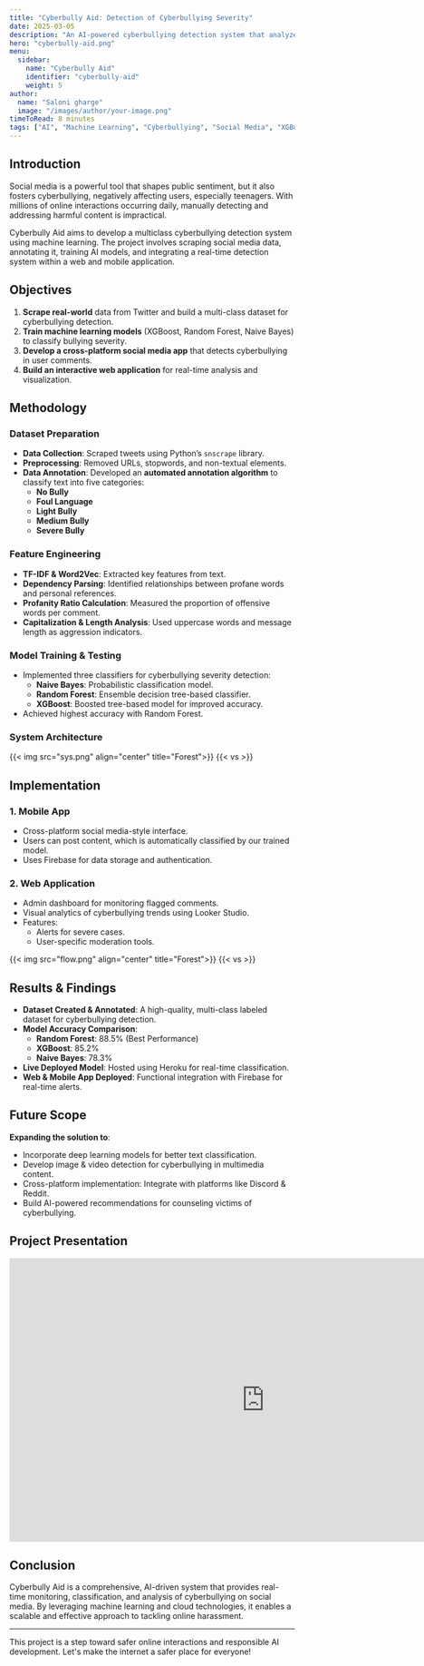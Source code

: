 ```yaml
---
title: "Cyberbully Aid: Detection of Cyberbullying Severity"
date: 2025-03-05
description: "An AI-powered cyberbullying detection system that analyzes and classifies bullying severity on social media platforms."
hero: "cyberbully-aid.png"
menu:
  sidebar:
    name: "Cyberbully Aid"
    identifier: "cyberbully-aid"
    weight: 5
author:
  name: "Saloni gharge"
  image: "/images/author/your-image.png"
timeToRead: 8 minutes
tags: ["AI", "Machine Learning", "Cyberbullying", "Social Media", "XGBoost", "Random Forest", "Web App"]
---
```


## Introduction

Social media is a powerful tool that shapes public sentiment, but it also fosters cyberbullying, negatively affecting users, especially teenagers. With millions of online interactions occurring daily, manually detecting and addressing harmful content is impractical. 

Cyberbully Aid aims to develop a multiclass cyberbullying detection system using machine learning. The project involves scraping social media data, annotating it, training AI models, and integrating a real-time detection system within a web and mobile application.

## Objectives

1. **Scrape real-world** data from Twitter and build a multi-class dataset for cyberbullying detection.
2. **Train machine learning models** (XGBoost, Random Forest, Naive Bayes) to classify bullying severity.
3. **Develop a cross-platform social media app** that detects cyberbullying in user comments.
4. **Build an interactive web application** for real-time analysis and visualization.

## Methodology

### Dataset Preparation
- **Data Collection**: Scraped tweets using Python’s `snscrape` library.
- **Preprocessing**: Removed URLs, stopwords, and non-textual elements.
- **Data Annotation**: Developed an **automated annotation algorithm** to classify text into five categories:
  - **No Bully**
  - **Foul Language**
  - **Light Bully**
  - **Medium Bully**
  - **Severe Bully**

### Feature Engineering
- **TF-IDF & Word2Vec**: Extracted key features from text.
- **Dependency Parsing**: Identified relationships between profane words and personal references.
- **Profanity Ratio Calculation**: Measured the proportion of offensive words per comment.
- **Capitalization & Length Analysis**: Used uppercase words and message length as aggression indicators.

### Model Training & Testing
- Implemented three classifiers for cyberbullying severity detection:
  - **Naive Bayes**: Probabilistic classification model.
  - **Random Forest**: Ensemble decision tree-based classifier.
  - **XGBoost**: Boosted tree-based model for improved accuracy.
- Achieved highest accuracy with Random Forest.

### System Architecture
{{< img src="sys.png" align="center" title="Forest">}}
{{< vs >}}

## Implementation

### 1. **Mobile App**
- Cross-platform social media-style interface.
- Users can post content, which is automatically classified by our trained model.
- Uses Firebase for data storage and authentication.

### 2. **Web Application**
- Admin dashboard for monitoring flagged comments.
- Visual analytics of cyberbullying trends using Looker Studio.
- Features:
  - Alerts for severe cases.
  - User-specific moderation tools.

{{< img src="flow.png" align="center" title="Forest">}}
{{< vs >}}

## Results & Findings

- **Dataset Created & Annotated**: A high-quality, multi-class labeled dataset for cyberbullying detection.
- **Model Accuracy Comparison**:
  - **Random Forest**: 88.5% (Best Performance)
  - **XGBoost**: 85.2%
  - **Naive Bayes**: 78.3%
- **Live Deployed Model**: Hosted using Heroku for real-time classification.
- **Web & Mobile App Deployed**: Functional integration with Firebase for real-time alerts.

## Future Scope

**Expanding the solution to**:
- Incorporate deep learning models for better text classification.
- Develop image & video detection for cyberbullying in multimedia content.
- Cross-platform implementation: Integrate with platforms like Discord & Reddit.
- Build AI-powered recommendations for counseling victims of cyberbullying.

## Project Presentation
<iframe src="https://docs.google.com/presentation/d/e/2PACX-1vSvxYToGW5QQMzBUNoXvj0ULuC688Ph5ZCyQUyYB0WGDuRdeyVQMlSWQS7RBxdbvA/embed?start=true&loop=true&delayms=3000" frameborder="0" width="900" height="500" allowfullscreen="true" mozallowfullscreen="true" webkitallowfullscreen="true"></iframe>

## Conclusion

Cyberbully Aid is a comprehensive, AI-driven system that provides real-time monitoring, classification, and analysis of cyberbullying on social media. By leveraging machine learning and cloud technologies, it enables a scalable and effective approach to tackling online harassment.

---

This project is a step toward safer online interactions and responsible AI development. Let's make the internet a safer place for everyone!

